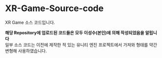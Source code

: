 # XR-Game-Source-code
 XR Game 소스 코드입니다.  

**해당 Repository에 업로드된 코드들은 모두 이성수(본인)에 의해 작성되었음을 알립니다**  
일부 소스 코드는 이전에 제작한 적 있는 유니티 엔진 프로젝트에서 가져와 형태를 약간 변형해 사용하였습니다.  
